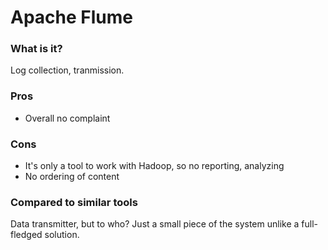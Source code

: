 # Apache Flume

### What is it?
Log collection, tranmission. 

### Pros
- Overall no complaint

### Cons
- It's only a tool to work with Hadoop, so no reporting, analyzing
- No ordering of content


### Compared to similar tools
Data transmitter, but to who? Just a small piece of the system unlike a full-fledged solution.